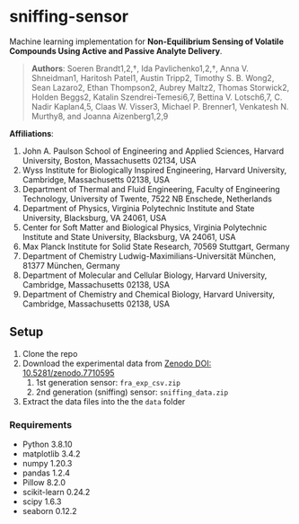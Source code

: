 # sniffing-sensor
Machine learning implementation for **Non-Equilibrium Sensing of Volatile Compounds Using Active and Passive Analyte Delivery**.

> **Authors**: Soeren Brandt1,2,†, Ida Pavlichenko1,2,†, Anna V. Shneidman1, Haritosh Patel1, Austin Tripp2, Timothy S. B. Wong2, Sean Lazaro2, Ethan Thompson2, Aubrey Maltz2, Thomas Storwick2,  Holden Beggs2, Katalin Szendrei-Temesi6,7, Bettina V. Lotsch6,7,  C. Nadir Kaplan4,5, Claas W. Visser3, Michael P. Brenner1,  Venkatesh N. Murthy8, and Joanna Aizenberg1,2,9

**Affiliations**:
1. John A. Paulson School of Engineering and Applied Sciences, Harvard University, Boston, Massachusetts 02134, USA
2. Wyss Institute for Biologically Inspired Engineering, Harvard University, Cambridge, Massachusetts 02138, USA
3. Department of Thermal and Fluid Engineering, Faculty of Engineering Technology, University of Twente, 7522 NB Enschede, Netherlands
4. Department of Physics, Virginia Polytechnic Institute and State University, Blacksburg, VA 24061, USA
5. Center for Soft Matter and Biological Physics, Virginia Polytechnic Institute and State University, Blacksburg, VA 24061, USA
6. Max Planck Institute for Solid State Research, 70569 Stuttgart, Germany
7. Department of Chemistry Ludwig-Maximilians-Universität München, 81377 München, Germany
8. Department of Molecular and Cellular Biology, Harvard University, Cambridge, Massachusetts 02138, USA
9. Department of Chemistry and Chemical Biology, Harvard University, Cambridge, Massachusetts 02138, USA


## Setup

1. Clone the repo
1. Download the experimental data from [Zenodo DOI: 10.5281/zenodo.7710595](https://zenodo.org/deposit/7710595)
   1. 1st generation sensor: `fra_exp_csv.zip`
   1. 2nd generation (sniffing) sensor: `sniffing_data.zip`
1. Extract the data files into the the `data` folder

### Requirements

- Python                3.8.10
- matplotlib            3.4.2
- numpy                 1.20.3
- pandas                1.2.4
- Pillow                8.2.0
- scikit-learn          0.24.2
- scipy                 1.6.3
- seaborn               0.12.2



